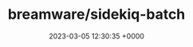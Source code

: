 ---
title: "breamware/sidekiq-batch"
link: "https://github.com/breamware/sidekiq-batch"
date: "2023-03-05 12:30:35 +0000"
description: "Sidekiq Batch Jobs Implementation"
category: "github"
---